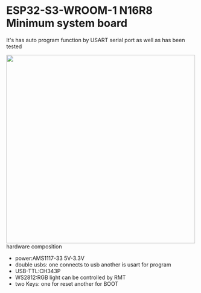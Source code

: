 #  ESP32-S3-WROOM-1 N16R8 Minimum system board

It's has auto program function by USART serial port as well as has been tested 

<img src="https://aniya.oss-cn-shanghai.aliyuncs.com/1688432704194.jpg" width="500"/>
hardware composition

- power:AMS1117-33  5V-3.3V
- double usbs: one connects to usb another is usart for program
- USB-TTL:CH343P
- WS2812:RGB light can be controlled by RMT
- two Keys: one for reset another for BOOT
